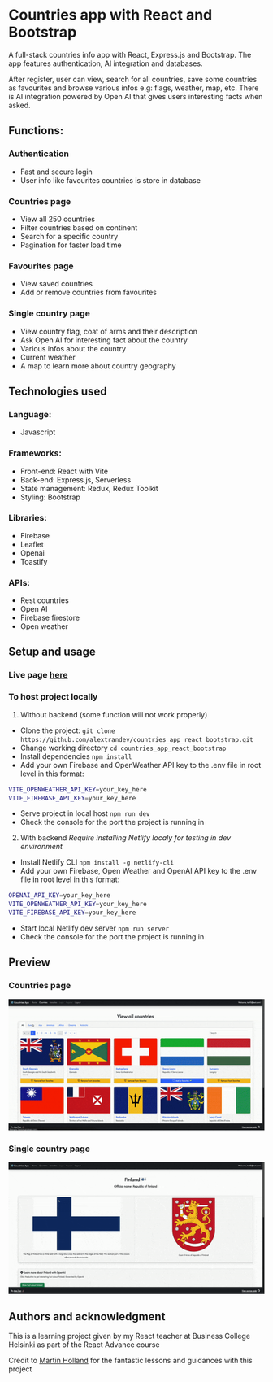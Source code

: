 # Countries app with React and Bootstrap
A full-stack countries info app with React, Express.js and Bootstrap. The app features authentication, AI integration and databases.

After register, user can view, search for all countries, save some countries as favourites and browse various infos e.g: flags, weather, map, etc. There is AI integration powered by Open AI that gives users interesting facts when asked.

## Functions:
### Authentication
- Fast and secure login
- User info like favourites countries is store in database

### Countries page
- View all 250 countries
- Filter countries based on continent
- Search for a specific country
- Pagination for faster load time

### Favourites page
- View saved countries
- Add or remove countries from favourites

### Single country page
- View country flag, coat of arms and their description
- Ask Open AI for interesting fact about the country
- Various infos about the country
- Current weather
- A map to learn more about country geography

## Technologies used

### Language:
- Javascript

### Frameworks:
- Front-end: React with Vite
- Back-end: Express.js, Serverless
- State management: Redux, Redux Toolkit
- Styling: Bootstrap

### Libraries:
- Firebase
- Leaflet
- Openai
- Toastify

### APIs:
- Rest countries
- Open AI
- Firebase firestore
- Open weather

## Setup and usage

### Live page [here](https://countries.alextran.dev/)

### To host project locally

1. Without backend (some function will not work properly)
- Clone the project: `git clone https://github.com/alextrandev/countries_app_react_bootstrap.git`
- Change working directory `cd countries_app_react_bootstrap`
- Install dependencies `npm install`
- Add your own Firebase and OpenWeather API key to the .env file in root level in this format:
```sh
VITE_OPENWEATHER_API_KEY=your_key_here
VITE_FIREBASE_API_KEY=your_key_here
```
- Serve project in local host `npm run dev`
- Check the console for the port the project is running in

2. With backend
_Require installing Netlify localy for testing in dev environment_
- Install Netlify CLI `npm install -g netlify-cli`
- Add your own Firebase, Open Weather and OpenAI API key to the .env file in root level in this format:
```sh
OPENAI_API_KEY=your_key_here
VITE_OPENWEATHER_API_KEY=your_key_here
VITE_FIREBASE_API_KEY=your_key_here
```
- Start local Netlify dev server `npm run server`
- Check the console for the port the project is running in


## Preview
### Countries page
![countries preview](./public/gifs/countries-page-preview.gif)

### Single country page
![single country preview](./public/gifs/single-countries-preview.gif)

## Authors and acknowledgment

This is a learning project given by my React teacher at Business College Helsinki as part of the React Advance course

Credit to [Martin Holland](https://github.com/martin-holland) for the fantastic lessons and guidances with this project
